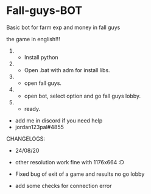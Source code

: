 # Fall-guys-BOT

Basic bot for farm exp and money in fall guys 

the game in english!!!

1. * Install python

2. * Open .bat with adm for install libs.

3. * open fall guys.

4. * open bot, select option and go fall guys lobby.

5. * ready.


- add me in discord if you need help
- jordan123pal#4855


CHANGELOGS:

- 24/08/20

 * other resolution work fine with 1176x664 :D
 
 * Fixed bug of exit of a game and results no go lobby 
 
 * add some checks for connection error 
